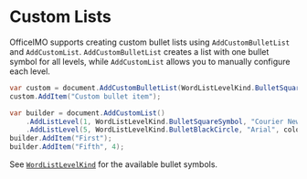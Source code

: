# Custom Lists

OfficeIMO supports creating custom bullet lists using `AddCustomBulletList` and `AddCustomList`.
`AddCustomBulletList` creates a list with one bullet symbol for all levels, while `AddCustomList`
allows you to manually configure each level.

```csharp
var custom = document.AddCustomBulletList(WordListLevelKind.BulletSquareSymbol, "Courier New", SixLabors.ImageSharp.Color.Red, fontSize: 16);
custom.AddItem("Custom bullet item");
```

```csharp
var builder = document.AddCustomList()
    .AddListLevel(1, WordListLevelKind.BulletSquareSymbol, "Courier New", colorHex: "#FF0000", fontSize: 14)
    .AddListLevel(5, WordListLevelKind.BulletBlackCircle, "Arial", colorHex: "#00FF00", fontSize: 10);
builder.AddItem("First");
builder.AddItem("Fifth", 4);
```

See [`WordListLevelKind`](./officeimo.word.wordlistlevelkind.md) for the available bullet symbols.

